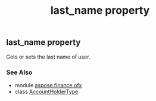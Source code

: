 ﻿---
title: last_name property
second_title: Aspose.Finance for Python via .NET API References
description: 
type: docs
weight: 130
url: /python-net/aspose.finance.ofx/accountholdertype/last_name/
is_root: false
---

## last_name property


Gets or sets the last name of user.

### See Also
* module [aspose.finance.ofx](../../)
* class [AccountHolderType](/finance/python-net/aspose.finance.ofx/accountholdertype)
